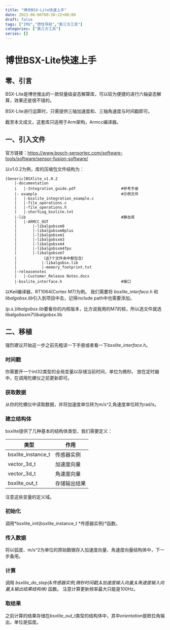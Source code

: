 ```yaml
---
title: "博世BSX-Lite快速上手"
date: 2023-06-06T00:50:22+08:00
draft: false
tags: ["IMU","惯性导航","第三方工具"]
categories: ["第三方工具"]
series: []
---
```

# 博世BSX-Lite快速上手

## 零、引言

BSX-Lite是博世推出的一款轻量级姿态解算库，可以较为便捷的进行六轴姿态解算，效果还是很不错的。

BSX-Lite进行运算时，只需提供三轴加速度和、三轴角速度与时间戳即可。

截至本文成文，这套库只适用于Arm架构，Armcc编译器。

## 一、引入文件

官方链接：https://www.bosch-sensortec.com/software-tools/software/sensor-fusion-software/

以v1.0.2为例，库的压缩包文件结构为：
```
[Generic]BSXlite_v1.0.2
    |-documentation
    |   |-Integration_guide.pdf                    #参考手册
    |- example                                     #示例文件
    |   |-bsxlite_integration_example.c
    |   |-file_operations.c
    |   |-file_operations.h
    |   |-shortLog_bsxlite.txt
    |-lib                                          #静态库
    |   |-ARMCC_OUT
    |       |-libalgobsxm0
    |       |-libalgobsxm0plus
    |       |-libalgobsxm1
    |       |-libalgobsxm3
    |       |-libalgobsxm4
    |       |-libalgobsxm4fpu
    |       |-libalgobsxm7
    |           （这7个文件夹中都包含）
    |           |-libalgobsx.lib
    |           |-memory_footprint.txt
    |-releasenotes
    |   |-Customer_Release Notes.docx
    |-bsxlite_interface.h                          #接口
```
以Keil编译器，RT1064(Cortex M7)为例。
我们需要将 *bsxlite_interface.h* 和*libalgobsx.lib*引入到项目中去，记得include path中也需要添加。

(p.s.)*libalgobsx.lib*要看你的内核版本，比方说我用的M7的核，所以选文件就选libalgobsxm7\libalgobsx.lib

## 二、移植

强烈建议开始这一步之前先粗读一下手册或者看一下*bsxlite_interface.h*。

### 时间戳
你需要开一个int32类型的全局变量以存储当前时间，单位为微秒。
放在定时器中，在调用陀螺仪之前更新即可。

### 获取数据
从你的陀螺仪中读取数据，并将加速度单位转为m/s^2,角速度单位转为rad/s。

### 建立结构体
bsxlite提供了几种基本的结构体类型，我们需要定义：



| 类型          | 作用       |
| ----------- | ----------- |
| bsxlite_instance_t    | 传感器实例       |
| vector_3d_t              | 加速度向量       |
| vector_3d_t              | 角速度向量       |
| bsxlite_out_t            | 存储输出结果    |

注意这些变量的定义域。

### 初始化
调用*bsxlite_init(bsxlite_instance_t *传感器实例)*函数。

### 传入数据
将以弧度、m/s^2为单位的原始数据存入加速度向量、角速度向量结构体中，下一步备用。

### 计算
调用 *bsxlite_do_step(&传感器实例,微秒时间戳,&加速度输入向量,&角速度输入向量,&输出结果结构体)* 函数。
注意计算更新频率最大只能是100Hz。

### 取结果
之前计算的结果存储在*bsxlite_out_t*类型的结构体中，其中*orientation*是欧拉角输出，单位是弧度。
